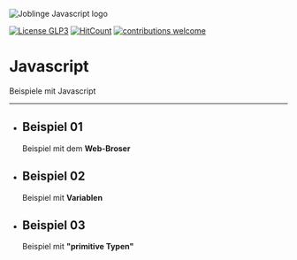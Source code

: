 ![Joblinge Javascript logo](pics/logo_joblinge_javascript.png?raw=true "Joblinge Javascript logo")

[![License GLP3](https://img.shields.io/badge/license-GPL3-red.svg)](LICENSE.md)
[![HitCount](http://hits.dwyl.io/fejao/joblinge/javascript.svg)](http://hits.dwyl.io/fejao/joblinge/javascript)
[![contributions welcome](https://img.shields.io/badge/contributions-welcome-brightgreen.svg?style=flat)](https://github.com/fejao/joblinge/issues)

Javascript
===============
Beispiele mit Javascript
_____________________________________________

- ## Beispiel 01
  Beispiel mit dem **Web-Broser**

- ## Beispiel 02
  Beispiel mit **Variablen**

- ## Beispiel 03
  Beispiel mit **"primitive Typen"**

